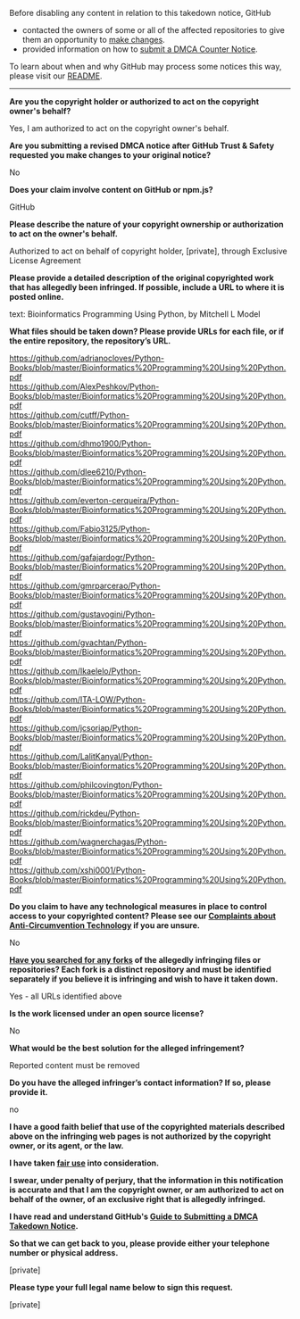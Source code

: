 Before disabling any content in relation to this takedown notice, GitHub
- contacted the owners of some or all of the affected repositories to give them an opportunity to [make changes](https://docs.github.com/en/github/site-policy/dmca-takedown-policy#a-how-does-this-actually-work).
- provided information on how to [submit a DMCA Counter Notice](https://docs.github.com/en/articles/guide-to-submitting-a-dmca-counter-notice).

To learn about when and why GitHub may process some notices this way, please visit our [README](https://github.com/github/dmca/blob/master/README.md#anatomy-of-a-takedown-notice).

---

**Are you the copyright holder or authorized to act on the copyright owner's behalf?**

Yes, I am authorized to act on the copyright owner's behalf.

**Are you submitting a revised DMCA notice after GitHub Trust & Safety requested you make changes to your original notice?**

No

**Does your claim involve content on GitHub or npm.js?**

GitHub

**Please describe the nature of your copyright ownership or authorization to act on the owner's behalf.**

Authorized to act on behalf of copyright holder, [private], through Exclusive License Agreement

**Please provide a detailed description of the original copyrighted work that has allegedly been infringed. If possible, include a URL to where it is posted online.**

text: Bioinformatics Programming Using Python, by Mitchell L Model

**What files should be taken down? Please provide URLs for each file, or if the entire repository, the repository’s URL.**

https://github.com/adrianocloves/Python-Books/blob/master/Bioinformatics%20Programming%20Using%20Python.pdf  
https://github.com/AlexPeshkov/Python-Books/blob/master/Bioinformatics%20Programming%20Using%20Python.pdf  
https://github.com/cutff/Python-Books/blob/master/Bioinformatics%20Programming%20Using%20Python.pdf  
https://github.com/dhmo1900/Python-Books/blob/master/Bioinformatics%20Programming%20Using%20Python.pdf  
https://github.com/dlee6210/Python-Books/blob/master/Bioinformatics%20Programming%20Using%20Python.pdf  
https://github.com/everton-cerqueira/Python-Books/blob/master/Bioinformatics%20Programming%20Using%20Python.pdf  
https://github.com/Fabio3125/Python-Books/blob/master/Bioinformatics%20Programming%20Using%20Python.pdf  
https://github.com/gafajardogr/Python-Books/blob/master/Bioinformatics%20Programming%20Using%20Python.pdf  
https://github.com/gmrparcerao/Python-Books/blob/master/Bioinformatics%20Programming%20Using%20Python.pdf  
https://github.com/gustavogini/Python-Books/blob/master/Bioinformatics%20Programming%20Using%20Python.pdf  
https://github.com/gvachtan/Python-Books/blob/master/Bioinformatics%20Programming%20Using%20Python.pdf  
https://github.com/Ikaelelo/Python-Books/blob/master/Bioinformatics%20Programming%20Using%20Python.pdf  
https://github.com/ITA-LOW/Python-Books/blob/master/Bioinformatics%20Programming%20Using%20Python.pdf  
https://github.com/jcsoriap/Python-Books/blob/master/Bioinformatics%20Programming%20Using%20Python.pdf  
https://github.com/LalitKanyal/Python-Books/blob/master/Bioinformatics%20Programming%20Using%20Python.pdf  
https://github.com/philcovington/Python-Books/blob/master/Bioinformatics%20Programming%20Using%20Python.pdf  
https://github.com/rickdeu/Python-Books/blob/master/Bioinformatics%20Programming%20Using%20Python.pdf  
https://github.com/wagnerchagas/Python-Books/blob/master/Bioinformatics%20Programming%20Using%20Python.pdf  
https://github.com/xshi0001/Python-Books/blob/master/Bioinformatics%20Programming%20Using%20Python.pdf  

**Do you claim to have any technological measures in place to control access to your copyrighted content? Please see our <a href="https://docs.github.com/articles/guide-to-submitting-a-dmca-takedown-notice#complaints-about-anti-circumvention-technology">Complaints about Anti-Circumvention Technology</a> if you are unsure.**

No

**<a href="https://docs.github.com/articles/dmca-takedown-policy#b-what-about-forks-or-whats-a-fork">Have you searched for any forks</a> of the allegedly infringing files or repositories? Each fork is a distinct repository and must be identified separately if you believe it is infringing and wish to have it taken down.**

Yes - all URLs identified above

**Is the work licensed under an open source license?**

No

**What would be the best solution for the alleged infringement?**

Reported content must be removed

**Do you have the alleged infringer’s contact information? If so, please provide it.**

no

**I have a good faith belief that use of the copyrighted materials described above on the infringing web pages is not authorized by the copyright owner, or its agent, or the law.**

**I have taken <a href="https://www.lumendatabase.org/topics/22">fair use</a> into consideration.**

**I swear, under penalty of perjury, that the information in this notification is accurate and that I am the copyright owner, or am authorized to act on behalf of the owner, of an exclusive right that is allegedly infringed.**

**I have read and understand GitHub's <a href="https://docs.github.com/articles/guide-to-submitting-a-dmca-takedown-notice/">Guide to Submitting a DMCA Takedown Notice</a>.**

**So that we can get back to you, please provide either your telephone number or physical address.**

[private]

**Please type your full legal name below to sign this request.**

[private]
